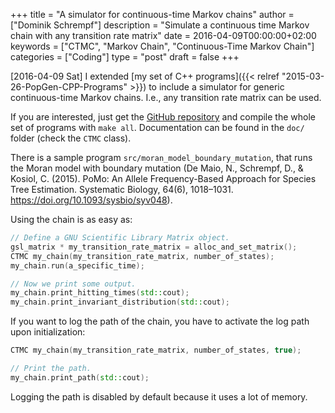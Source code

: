 +++
title = "A simulator for continuous-time Markov chains"
author = ["Dominik Schrempf"]
description = "Simulate a continuous time Markov chain with any transition rate matrix"
date = 2016-04-09T00:00:00+02:00
keywords = ["CTMC", "Markov Chain", "Continuous-Time Markov Chain"]
categories = ["Coding"]
type = "post"
draft = false
+++

<span class="timestamp-wrapper"><span class="timestamp">[2016-04-09 Sat] </span></span> I extended [my set of C++ programs]({{< relref "2015-03-26-PopGen-CPP-Programs" >}}) to include a
simulator for generic continuous-time Markov chains.  I.e., any
transition rate matrix can be used.

If you are interested, just get the [GitHub repository](https://github.com/dschrempf/popgen-cpp-programs) and compile the
whole set of programs with `make all`.  Documentation can be found in
the `doc/` folder (check the `CTMC` class).

There is a sample program `src/moran_model_boundary_mutation`, that
runs the Moran model with boundary mutation (De Maio, N., Schrempf,
D., &amp; Kosiol, C. (2015). PoMo: An Allele Frequency-Based Approach for
Species Tree Estimation. Systematic Biology, 64(6),
1018–1031. https://doi.org/10.1093/sysbio/syv048).

Using the chain is as easy as:

```cpp
// Define a GNU Scientific Library Matrix object.
gsl_matrix * my_transition_rate_matrix = alloc_and_set_matrix();
CTMC my_chain(my_transition_rate_matrix, number_of_states);
my_chain.run(a_specific_time);

// Now we print some output.
my_chain.print_hitting_times(std::cout);
my_chain.print_invariant_distribution(std::cout);
```

If you want to log the path of the chain, you have to activate the log
path upon initialization:

```cpp
CTMC my_chain(my_transition_rate_matrix, number_of_states, true);

// Print the path.
my_chain.print_path(std::cout);
```

Logging the path is disabled by default because it uses a lot of
memory.
